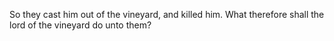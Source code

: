 So they cast him out of the vineyard, and killed him. What therefore shall the lord of the vineyard do unto them?
